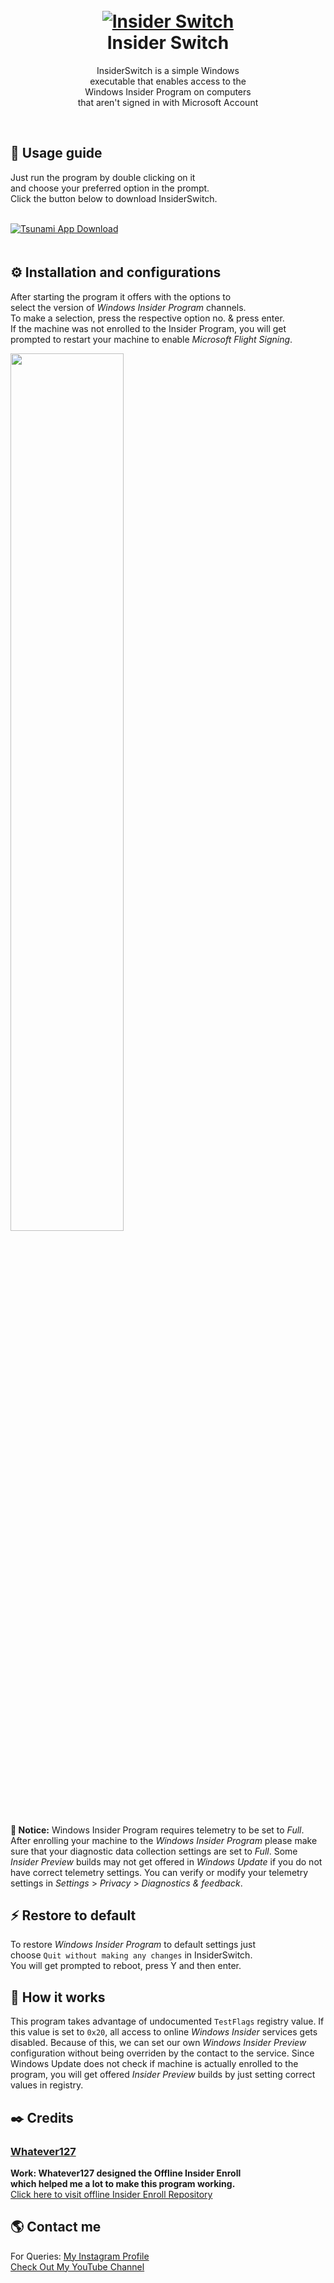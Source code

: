 <h1 align="center">
  <br>
  <a href="https://github.com/utsanjan/InsiderSwitch">
  <img src="https://lh3.googleusercontent.com/-R9auUcvj2Do/YQ6KPZ_rxaI/AAAAAAAAj80/ktWpV0mpCDMKPOJGWsST4DvINK1_My_EQCLcBGAsYHQ/w200-h200/InsiderSwitch.ico"
  alt="Insider Switch">
  </a><br>
  Insider Switch
  <br>
</h1>
<p align="center">InsiderSwitch is a simple Windows<br>
executable that enables access to the<br>
Windows Insider Program on computers<br>
that aren't signed in with Microsoft Account</p> <br>

## 📝 Usage guide
Just run the program by double clicking on it<br>
and choose your preferred option in the prompt.<br>
Click the button below to download InsiderSwitch.<br><br>

<a href="https://github.com/utsanjan/InsiderSwitch/releases">
<img src="https://lh3.googleusercontent.com/-IJZuEYk4FQg/YJRSfaSP90I/AAAAAAAAgtg/ykZyNxtzjVkqDpKAbgeeCBTHs2i7IJSxgCLcBGAsYHQ/s16000/Webp.net-resizeimage%2B%25284%2529.png"
alt="Tsunami App Download"></a><br>ㅤ

## ⚙️ Installation and configurations
After starting the program it offers with the options to<br>
select the version of *Windows Insider Program* channels.<br>
To make a selection, press the respective option no. & press enter.<br>
If the machine was not enrolled to the Insider Program, you will get<br>
prompted to restart your machine to enable *Microsoft Flight Signing*. <br>

<a href="https://lh3.googleusercontent.com/-5_F7O8n2SrU/YQ7SlT1b25I/AAAAAAAAj9s/esEQnCQN9M8Fnx74HYE3R06f3G42KcZHgCLcBGAsYHQ/s16000/Screenshot%2B%2528228%2529.png"><img width="60%" height="auto" src="https://lh3.googleusercontent.com/-2R6W36ECe7o/YQ7R4gptrsI/AAAAAAAAj9k/FjALnC6Ecm0EBBnVUSV4KJSGZiXJsGqTQCLcBGAsYHQ/s16000/ss.png" height="175px"/></a>

**🔴 Notice:** Windows Insider Program requires telemetry to be set to *Full*.
After enrolling your machine to the *Windows Insider Program* please make sure
that your diagnostic data collection settings are set to *Full*. Some *Insider
Preview* builds may not get offered in *Windows Update* if you do not have
correct telemetry settings. You can verify or modify your telemetry settings in
*Settings* > *Privacy* > *Diagnostics & feedback*.

## ⚡ Restore to default
To restore *Windows Insider Program* to default settings just<br>
choose `Quit without making any changes` in InsiderSwitch.<br>
You will get prompted to reboot, press Y and then enter.<br>

## 🧭 How it works
This program takes advantage of undocumented `TestFlags` registry value.
If this value is set to `0x20`, all access to online *Windows Insider* services
gets disabled. Because of this, we can set our own *Windows Insider Preview*
configuration without being overriden by the contact to the service. Since
Windows Update does not check if machine is actually enrolled to the program,
you will get offered *Insider Preview* builds by just setting correct values in registry.

## ✒️ Credits 
### [Whatever127](https://github.com/whatever127)<br>
**Work: Whatever127 designed the Offline Insider Enroll<br>
which helped me a lot to make this program working.** <br>
[Click here to visit offline Insider Enroll Repository](https://github.com/whatever127/offlineinsiderenroll)

## 🌎 Contact me  
For Queries: [My Instagram Profile](https://www.instagram.com/utsanjan/)  
[Check Out My YouTube Channel](https://www.youtube.com/DopeSatan)
